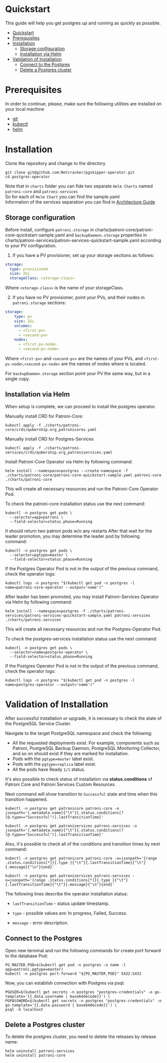 # Quickstart

This guide will help you get postgres up and running as quickly as possible.

- [Quickstart](#quickstart)
- [Prerequisites](#prerequisites)
- [Installation](#installation)
  - [Storage configuration](#storage-configuration)
  - [Installation via Helm](#installation-via-helm)
- [Validation of Installation](#validation-of-installation)
  - [Connect to the Postgres](#connect-to-the-postgres)
  - [Delete a Postgres cluster](#delete-a-postgres-cluster)

# Prerequisites
In order to continue, please, make sure the following utilities are installed on your local machine
* [git](https://git-scm.com/downloads)
* [kubectl](https://kubernetes.io/docs/tasks/tools/)
* [helm](https://helm.sh/docs/intro/install/)

# Installation

Clone the repository and change to the directory
```
git clone git@github.com:Netcracker/pgskipper-operator.git
cd postgres-operator
```
Note that in `charts` folder you can fide two separate `Helm Charts` named `patroni-core` and `patroni-services`  
So for each of `Helm Chart` you can find the sample.yaml  
Information of the services separation you can find in [Architecture Guide](/docs/public/architecture.md#postgres-operator)


## Storage configuration
Before install, configure `patroni.storage` in charts/patroni-core/patroni-core-quickstart-sample.yaml and `backupDaemon.storage` properties in charts/patroni-services/patroni-services-quickstart-sample.yaml
according to your PV configuration.

1. If you have a PV provisioner, set up your storage sections as follows:

```yaml
storage:
  type: provisioned
  size: 2Gi
  storageClass: <storage-class>
```

Where `<storage-class>` is the name of your storageClass.

2. If you have no PV provisioner, point your PVs, and their nodes in `patroni.storage` sections:

```yaml
storage:
    type: pv
    size: 2Gi
    volumes:
      - <first-pv>
      - <second-pv>
    nodes:
      - <first-pv-node>
      - <second-pv-node>
```

Where `<first-pv>` and `<second-pv>` are the names of your PVs, and `<first-pv-node>`,`<second-pv-node>` are the names of nodes where is located.

For `backupDaemon.storage` section point your PV the same way, but in a single copy. 

## Installation via Helm

When setup is complete, we can proceed to install the postgres operator.

Manually install CRD for Patroni-Core:
```
kubectl apply -f ./charts/patroni-core/crds/qubership.org_patronicores.yaml
```
Manually install CRD for Postgres-Services
```
kubectl apply -f ./charts/patroni-services/crds/qubership.org_patroniservices.yaml
```

Install Patroni-Core Operator via Helm by following command:
```
helm install --namespace=postgres --create-namespace -f ./charts/patroni-core/patroni-core-quickstart-sample.yaml patroni-core ./charts/patroni-core
```
This will create all necessary resources and run the Patroni-Core Operator Pod.

To check the patroni-core installation status use the next command:
```
kubectl -n postgres get pods \
  --selector=app=patroni \
  --field-selector=status.phase=Running
```

It should return two patroni pods w/o any restarts
After that wait for the leader promotion, you may determine the leader pod by following command:
```
kubectl -n postgres get pods \
  --selector=pgtype=master \
  --field-selector=status.phase=Running
```

If the Postgres Operator Pod is not in the output of the previous command, check the operator logs:
```
kubectl logs -n postgres "$(kubectl get pod -n postgres -l name=patroni-core-operator --output='name')"
```

After leader has been promoted, you may install Patroni-Services Operator via Helm by following command:
```
helm install --namespace=postgres -f ./charts/patroni-services/patroni-services-quickstart-sample.yaml patroni-services ./charts/patroni-services
```
This will create all necessary resources and run the Postgres-Operator Pod.

To check the postgres-services installation status use the next command:
```
kubectl -n postgres get pods \
  --selector=name=postgres-operator \
  --field-selector=status.phase=Running
```

If the Postgres Operator Pod is not in the output of the previous command, check the operator logs:
```
kubectl logs -n postgres "$(kubectl get pod -n postgres -l name=postgres-operator --output='name')"
```


# Validation of Installation

After successful installation or upgrade, it is necessary to check the state of the PostgreSQL Service Cluster.

Navigate to the target PostgreSQL namespace and check the following:

* All the requested deployments exist. For example, components such as Patroni, PostgreSQL Backup Daemon, PostgreSQL Monitoring Collector, and so on should exist if they are marked for installation.
* Pods with the `pgtype=master` label exist.
* Pods with the `pgtype=replica` label exist.
* All the pods have Ready `1/1` status.

It's also possible to check status of installation via **status.conditions** of Patroni Core and Patroni Services Custom Resources.

Next command will show transition to `Successful` state and time when this transition happened.

```
kubectl -n postgres get patronicore patroni-core -o jsonpath='{.metadata.name}{"\t"}{.status.conditions[?(@.type=="Successful")].lastTransitionTime}'
```

```
kubectl -n postgres get patroniservices patroni-services -o jsonpath='{.metadata.name}{"\t"}{.status.conditions[?(@.type=="Successful")].lastTransitionTime}'
```

Also, it's possible to check all of the conditions and transition times by next command:

```
kubectl -n postgres get patronicore patroni-core -o=jsonpath='{range .status.conditions[*]}{.type }{"\t"}{.lastTransitionTime}{"\t"}{.message}{"\n"}{end}'
```


```
kubectl -n postgres get patroniservices patroni-services -o=jsonpath='{range .status.conditions[*]}{.type }{"\t"}{.lastTransitionTime}{"\t"}{.message}{"\n"}{end}'
```

The following lines describe the operator installation status:


* `lastTransitionTime` - status update timestamp.

* `type` - possible values are: In progress, Failed, Success.

* `message` - error description.

## Connect to the Postgres

Open new terminal and run the following commands for create port forward to the database Pod:
```
PG_MASTER_POD=$(kubectl get pod -n postgres -o name -l app=patroni,pgtype=master)
kubectl -n postgres port-forward "${PG_MASTER_POD}" 5432:5432
```

Now, you can establish connection with Postgres via psql:
```
PGUSER=$(kubectl get secrets -n postgres "postgres-credentials" -o go-template='{{.data.username | base64decode}}') \
PGPASSWORD=$(kubectl get secrets -n postgres "postgres-credentials" -o go-template='{{.data.password | base64decode}}') \
psql -h localhost
```


## Delete a Postgres cluster
To delete the postgres cluster, you need to delete the releases by release name:
```
helm uninstall patroni-services
helm uninstall patroni-core
```
